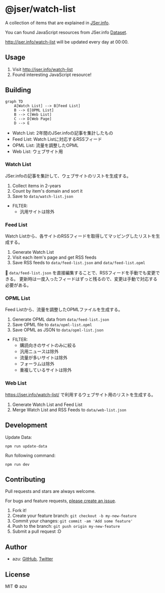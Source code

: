 # @jser/watch-list

A collection of items that are explained in [JSer.info][].

You can found JavaScript resources from JSer.info [Dataset](https://github.com/jser/dataset).

<http://jser.info/watch-list> will be updated every day at 00:00.

## Usage

1. Visit <http://jser.info/watch-list>
2. Found interesting JavaScript resource!

## Building

```mermaid
graph TD
    A[Watch List] --> B[Feed List]
    B --> E[OPML List]
    B --> C[Web List]
    C --> D[Web Page]
    D --> E
```

- Watch List: 2年間のJSer.infoの記事を集計したもの
- Feed List: Watch Listに対応するRSSフィード
- OPML List: 流量を調整したOPML
- Web List: ウェブサイト用

### Watch List

JSer.infoの記事を集計して、ウェブサイトのリストを生成する。

1. Collect items in 2-years
2. Count by item's domain and sort it
3. Save to `data/watch-list.json`
- FILTER: 
  - 汎用サイトは除外

### Feed List

Watch Listから、各サイトのRSSフィードを取得してマッピングしたリストを生成する。

1. Generate Watch List
2. Visit each item's page and get RSS feeds
3. Save RSS feeds to `data/feed-list.json` and `data/feed-list.opml`

📝 `data/feed-list.json` を直接編集することで、RSSフィードを手動でも変更できる。
更新時は一度入ったフィードはずっと残るので、変更は手動で対応する必要がある。

### OPML List

Feed Listから、流量を調整したOPMLファイルを生成する。

1. Generate OPML data from `data/feed-list.json`
2. Save OPML file to `data/opml-list.opml`
3. Save OPML as JSON to `data/opml-list.json`
- FILTER: 
  - 購読向きのサイトのみに絞る 
  - 汎用ニュースは除外
  - 流量が多いサイトは除外
  - フォーラムは除外
  - 重複しているサイトは除外

### Web List

<https://jser.info/watch-list/> で利用するウェブサイト用のリストを生成する。

1. Generate Watch List and Feed List
2. Merge Watch List and RSS Feeds to `data/web-list.json`

## Development

Update Data:

```
npm run update-data
```

Run following command:

```
npm run dev
```

## Contributing

Pull requests and stars are always welcome.

For bugs and feature requests, [please create an issue](https://github.com/jser/watch-list/issues).

1. Fork it!
2. Create your feature branch: `git checkout -b my-new-feature`
3. Commit your changes: `git commit -am 'Add some feature'`
4. Push to the branch: `git push origin my-new-feature`
5. Submit a pull request :D

## Author

- azu: [GitHub](https://github.com/azu), [Twitter](https://twitter.com/azu_re)

## License

MIT © azu

[JSer.info]: https://jser.info
